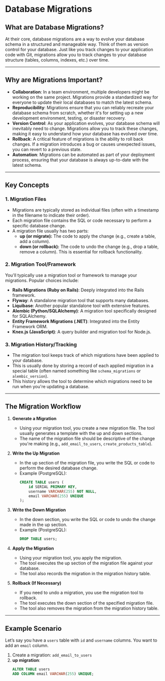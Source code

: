 # Database Migrations

## What are Database Migrations?
At their core, database migrations are a way to evolve your database schema in a structured and manageable way. Think of them as version control for your database. Just like you track changes to your application code with Git, migrations allow you to track changes to your database structure (tables, columns, indexes, etc.) over time.

---

## Why are Migrations Important?
- **Collaboration**: In a team environment, multiple developers might be working on the same project. Migrations provide a standardized way for everyone to update their local databases to match the latest schema.  
- **Reproducibility**: Migrations ensure that you can reliably recreate your database schema from scratch, whether it's for setting up a new development environment, testing, or disaster recovery.  
- **Version Control**: As your application evolves, your database schema will inevitably need to change. Migrations allow you to track these changes, making it easy to understand how your database has evolved over time.  
- **Rollback**: A critical feature of migrations is the ability to roll back changes. If a migration introduces a bug or causes unexpected issues, you can revert to a previous state.  
- **Automation**: Migrations can be automated as part of your deployment process, ensuring that your database is always up-to-date with the latest schema.  

---

## Key Concepts

### 1. Migration Files
- Migrations are typically stored as individual files (often with a timestamp in the filename to indicate their order).  
- Each migration file contains the SQL or code necessary to perform a specific database change.  
- A migration file usually has two parts:  
  - **up (or migrate):** The code to apply the change (e.g., create a table, add a column).  
  - **down (or rollback):** The code to undo the change (e.g., drop a table, remove a column). This is essential for rollback functionality.  

### 2. Migration Tool/Framework
You'll typically use a migration tool or framework to manage your migrations. Popular choices include:  
- **Rails Migrations (Ruby on Rails)**: Deeply integrated into the Rails framework.  
- **Flyway**: A standalone migration tool that supports many databases.  
- **Liquibase**: Another popular standalone tool with extensive features.  
- **Alembic (Python/SQLAlchemy)**: A migration tool specifically designed for SQLAlchemy.  
- **Entity Framework Migrations (.NET)**: Integrated into the Entity Framework ORM.  
- **Knex.js (JavaScript)**: A query builder and migration tool for Node.js.  

### 3. Migration History/Tracking
- The migration tool keeps track of which migrations have been applied to your database.  
- This is usually done by storing a record of each applied migration in a special table (often named something like `schema_migrations` or `alembic_version`).  
- This history allows the tool to determine which migrations need to be run when you're updating a database.  

---

## The Migration Workflow

1. **Generate a Migration**  
   - Using your migration tool, you create a new migration file. The tool usually generates a template with the up and down sections.  
   - The name of the migration file should be descriptive of the change you're making (e.g., `add_email_to_users`, `create_products_table`).  

2. **Write the Up Migration**  
   - In the up section of the migration file, you write the SQL or code to perform the desired database change.  
   - Example (PostgreSQL):  
     ```sql
     CREATE TABLE users (
         id SERIAL PRIMARY KEY,
         username VARCHAR(255) NOT NULL,
         email VARCHAR(255) UNIQUE
     );
     ```

3. **Write the Down Migration**  
   - In the down section, you write the SQL or code to undo the change made in the up section.  
   - Example (PostgreSQL):  
     ```sql
     DROP TABLE users;
     ```

4. **Apply the Migration**  
   - Using your migration tool, you apply the migration.  
   - The tool executes the up section of the migration file against your database.  
   - The tool also records the migration in the migration history table.  

5. **Rollback (If Necessary)**  
   - If you need to undo a migration, you use the migration tool to rollback.  
   - The tool executes the down section of the specified migration file.  
   - The tool also removes the migration from the migration history table.  

---

## Example Scenario
Let’s say you have a `users` table with `id` and `username` columns. You want to add an `email` column.  

1. Create a migration: `add_email_to_users`  
2. **up migration**:  
   ```sql
   ALTER TABLE users
   ADD COLUMN email VARCHAR(255) UNIQUE;
